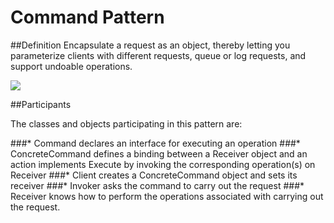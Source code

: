 # Command Pattern
##Definition
Encapsulate a request as an object, thereby letting you parameterize clients with different requests, queue or log requests, and support undoable operations.

![](https://github.com/QianMo/Unity-Design-Pattern/blob/master/Assets/Tools/UML_Picture/command.gif) 

##Participants

The classes and objects participating in this pattern are:

###* Command
declares an interface for executing an operation
###* ConcreteCommand
defines a binding between a Receiver object and an action
implements Execute by invoking the corresponding operation(s) on Receiver
###* Client 
creates a ConcreteCommand object and sets its receiver
###* Invoker
asks the command to carry out the request
###* Receiver
knows how to perform the operations associated with carrying out the request.




